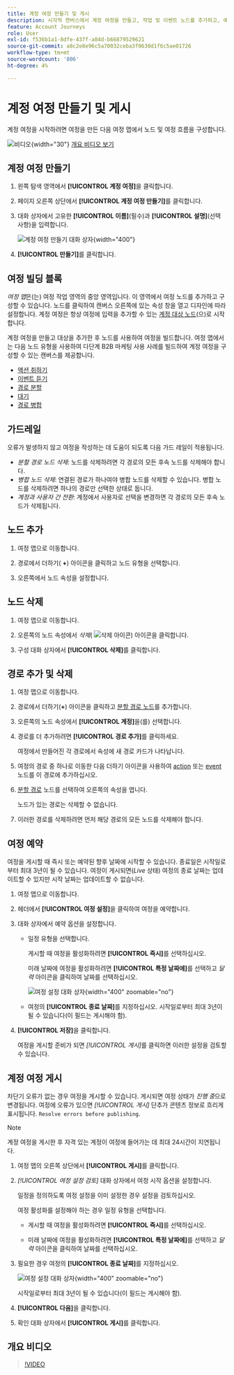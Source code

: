 ```yaml
---
title: 계정 여정 만들기 및 게시
description: 시각적 캔버스에서 계정 여정을 만들고, 작업 및 이벤트 노드를 추가하고, 예약을 구성하고, Journey Optimizer B2B edition에서 라이브 오케스트레이션을 위해 게시합니다.
feature: Account Journeys
role: User
exl-id: f536b1a1-8dfe-437f-a84d-b66879529621
source-git-commit: a8c2e8e96c5a70032ceba3f0630d1f6c5ae01726
workflow-type: tm+mt
source-wordcount: '806'
ht-degree: 4%

---
```


# 계정 여정 만들기 및 게시

계정 여정을 시작하려면 여정을 만든 다음 여정 맵에서 노드 및 여정 흐름을 구성합니다.

![비디오](../../assets/do-not-localize/icon-video.svg){width="30"} [개요 비디오 보기](#overview-video)

## 계정 여정 만들기

1. 왼쪽 탐색 영역에서 **[!UICONTROL 계정 여정]**&#x200B;을 클릭합니다.

1. 페이지 오른쪽 상단에서 **[!UICONTROL 계정 여정 만들기]**&#x200B;를 클릭합니다.

1. 대화 상자에서 고유한 **[!UICONTROL 이름]**(필수)과 **[!UICONTROL 설명]**(선택 사항)을 입력합니다.

   ![계정 여정 만들기 대화 상자](./assets/account-journey-create-dialog.png){width="400"}

1. **[!UICONTROL 만들기]**&#x200B;를 클릭합니다.

## 여정 빌딩 블록

_여정 맵_&#x200B;은(는) 여정 작업 영역의 중앙 영역입니다. 이 영역에서 여정 노드를 추가하고 구성할 수 있습니다. 노드를 클릭하여 캔버스 오른쪽에 있는 속성 창을 열고 디자인에 따라 설정합니다. 계정 여정은 항상 여정에 입력을 추가할 수 있는 [계정 대상 노드](./account-audience-nodes.md)(으)로 시작합니다.

계정 여정을 만들고 대상을 추가한 후 노드를 사용하여 여정을 빌드합니다. 여정 맵에서는 다음 노드 유형을 사용하여 다단계 B2B 마케팅 사용 사례를 빌드하여 계정 여정을 구성할 수 있는 캔버스를 제공합니다.

* [액션 취하기](./action-nodes.md)
* [이벤트 듣기](./listen-for-event-nodes.md)
* [경로 분할](./split-merge-paths-nodes.md)
* [대기](./wait-nodes.md)
* [경로 병합](./split-merge-paths-nodes.md)

## 가드레일

오류가 발생하지 않고 여정을 작성하는 데 도움이 되도록 다음 가드 레일이 적용됩니다.

* _분할 경로 노드 삭제_: 노드를 삭제하려면 각 경로의 모든 후속 노드를 삭제해야 합니다.
* _병합 노드 삭제_: 연결된 경로가 하나여야 병합 노드를 삭제할 수 있습니다. 병합 노드를 삭제하려면 하나의 경로만 선택한 상태로 둡니다.
* _계정과 사용자 간 전환_: 계정에서 사용자로 선택을 변경하면 각 경로의 모든 후속 노드가 삭제됩니다.

## 노드 추가

1. 여정 맵으로 이동합니다.

1. 경로에서 더하기( **+**) 아이콘을 클릭하고 노드 유형을 선택합니다.

1. 오른쪽에서 노드 속성을 설정합니다.

## 노드 삭제

1. 여정 맵으로 이동합니다.

1. 오른쪽의 노드 속성에서 _삭제_( ![삭제 아이콘](../assets/do-not-localize/icon-delete.svg)) 아이콘을 클릭합니다.

1. 구성 대화 상자에서 **[!UICONTROL 삭제]**&#x200B;를 클릭합니다.

## 경로 추가 및 삭제

1. 여정 맵으로 이동합니다.

1. 경로에서 더하기(**+**) 아이콘을 클릭하고 [분할 경로 노드](./split-merge-paths-nodes.md#split-paths)를 추가합니다.

1. 오른쪽의 노드 속성에서 **[!UICONTROL 계정]**&#x200B;을(를) 선택합니다.

1. 경로를 더 추가하려면 **[!UICONTROL 경로 추가]**&#x200B;를 클릭하세요.

   여정에서 만들어진 각 경로에서 속성에 새 경로 카드가 나타납니다.

1. 여정의 경로 중 하나로 이동한 다음 더하기 아이콘을 사용하여 [action](./action-nodes.md) 또는 [event](./listen-for-event-nodes.md) 노드를 이 경로에 추가하십시오.

1. [분할 경로](./split-merge-paths-nodes.md) 노드를 선택하여 오른쪽의 속성을 엽니다.

   노드가 있는 경로는 삭제할 수 없습니다.

1. 이러한 경로를 삭제하려면 먼저 해당 경로의 모든 노드를 삭제해야 합니다.

## 여정 예약

여정을 게시할 때 즉시 또는 예약된 향후 날짜에 시작할 수 있습니다. 종료일은 시작일로부터 최대 3년이 될 수 있습니다. 여정이 게시되면(_Live_ 상태) 여정의 종료 날짜는 업데이트할 수 있지만 시작 날짜는 업데이트할 수 없습니다.

1. 여정 맵으로 이동합니다.

1. 헤더에서 **[!UICONTROL 여정 설정]**&#x200B;을 클릭하여 여정을 예약합니다.

1. 대화 상자에서 예약 옵션을 설정합니다.

   * 일정 유형을 선택합니다.

     게시할 때 여정을 활성화하려면 **[!UICONTROL 즉시]**&#x200B;를 선택하십시오.

     미래 날짜에 여정을 활성화하려면 **[!UICONTROL 특정 날짜에]**&#x200B;를 선택하고 _달력_ 아이콘을 클릭하여 날짜를 선택하십시오.

     ![여정 설정 대화 상자](./assets/account-journey-settings-dialog.png){width="400" zoomable="no"}

   * 여정의 **[!UICONTROL 종료 날짜]**&#x200B;를 지정하십시오. 시작일로부터 최대 3년이 될 수 있습니다(이 필드는 게시해야 함).

1. **[!UICONTROL 저장]**&#x200B;을 클릭합니다.

   여정을 게시할 준비가 되면 _[!UICONTROL 게시]_&#x200B;를 클릭하면 이러한 설정을 검토할 수 있습니다.

## 계정 여정 게시

차단기 오류가 없는 경우 여정을 게시할 수 있습니다. 게시되면 여정 상태가 _진행 중_&#x200B;으로 변경됩니다. 여정에 오류가 있으면 _[!UICONTROL 게시]_ 단추가 콘텐츠 정보로 흐리게 표시됩니다. `Resolve errors before publishing`.

>[!NOTE]
>
>계정 여정을 게시한 후 자격 있는 계정이 여정에 들어가는 데 최대 24시간이 지연됩니다.

1. 여정 맵의 오른쪽 상단에서 **[!UICONTROL 게시]**&#x200B;를 클릭합니다.

1. _[!UICONTROL 여정 설정 검토]_ 대화 상자에서 여정 시작 옵션을 설정합니다.

   일정을 정의하도록 여정 설정을 이미 설정한 경우 설정을 검토하십시오.

   여정 활성화를 설정해야 하는 경우 일정 유형을 선택합니다.

   * 게시할 때 여정을 활성화하려면 **[!UICONTROL 즉시]**&#x200B;를 선택하십시오.

   * 미래 날짜에 여정을 활성화하려면 **[!UICONTROL 특정 날짜에]**&#x200B;를 선택하고 _달력_ 아이콘을 클릭하여 날짜를 선택하십시오.

1. 필요한 경우 여정의 **[!UICONTROL 종료 날짜]**&#x200B;를 지정하십시오.

   ![여정 설정 대화 상자](./assets/journey-publish-dialog.png){width="400" zoomable="no"}

   시작일로부터 최대 3년이 될 수 있습니다(이 필드는 게시해야 함).

1. **[!UICONTROL 다음]**&#x200B;을 클릭합니다.

1. 확인 대화 상자에서 **[!UICONTROL 게시]**&#x200B;를 클릭합니다.

## 개요 비디오

>[!VIDEO](https://video.tv.adobe.com/v/3443226/?learn=on&captions=kor)
